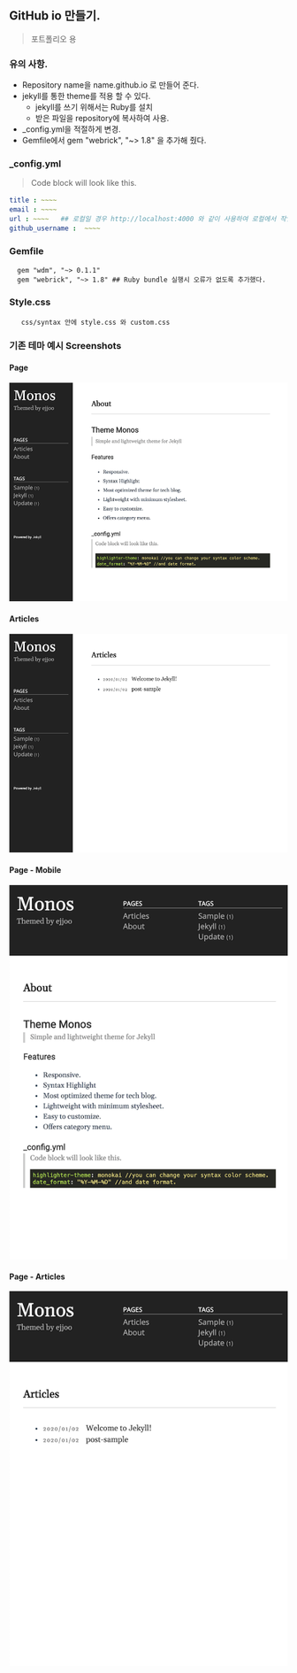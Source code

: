 
## GitHub io 만들기.
> 포트폴리오 용

### 유의 사항.
- Repository name을 name.github.io 로 만들어 준다.
- jekyll를 통한 theme를 적용 할 수 있다.
  - jekyll를 쓰기 위해서는 Ruby를 설치
  - 받은 파일을 repository에 복사하여 사용.
- _config.yml을 적절하게 변경.
- Gemfile에서 gem "webrick", "~> 1.8" 을 추가해 줬다.

### _config.yml
> Code block will look like this. 
```yml Applicable to
title : ~~~~
email : ~~~~
url : ~~~~   ## 로컬일 경우 http://localhost:4000 와 같이 사용하여 로컬에서 작업.
github_username :  ~~~~
```
### Gemfile
```version 관리 파일.
  gem "wdm", "~> 0.1.1"
  gem "webrick", "~> 1.8" ## Ruby bundle 실행시 오류가 없도록 추가했다.
```

### Style.css
``` 화면의 css 관리 
   css/syntax 안에 style.css 와 custom.css 
```

### 기존 테마 예시 Screenshots
#### Page
![alt text](/public/img/screenshot-1.png)
#### Articles
![alt text](/public/img/screenshot-2.png)
#### Page - Mobile
![alt text](/public/img/screenshot-m1.png)
#### Page - Articles
![alt text](/public/img/screenshot-m2.png)
